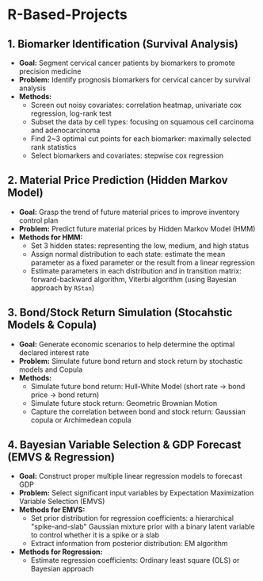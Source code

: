 # R-Based-Projects

## 1. Biomarker Identification (Survival Analysis)
* **Goal:** Segment cervical cancer patients by biomarkers to promote precision medicine <br/>
* **Problem:** Identify prognosis biomarkers for cervical cancer by survival analysis <br/>
* **Methods:**  <br/>
  * Screen out noisy covariates: correlation heatmap, univariate cox regression, log-rank test 
  * Subset the data by cell types: focusing on squamous cell carcinoma and adenocarcinoma 
  * Find 2~3 optimal cut points for each biomarker: maximally selected rank statistics 
  * Select biomarkers and covariates: stepwise cox regression

## 2. Material Price Prediction (Hidden Markov Model)
* **Goal:** Grasp the trend of future material prices to improve inventory control plan <br/>
* **Problem:** Predict future material prices by Hidden Markov Model (HMM) <br/>
* **Methods for HMM:**  <br/>
  * Set 3 hidden states: representing the low, medium, and high status
  * Assign normal distribution to each state: estimate the mean parameter as a fixed parameter or the result from a linear regression
  * Estimate parameters in each distribution and in transition matrix: forward-backward algorithm, Viterbi algorithm (using Bayesian approach by `RStan`)
  
## 3. Bond/Stock Return Simulation (Stocahstic Models & Copula)
* **Goal:** Generate economic scenarios to help determine the optimal declared interest rate <br/>
* **Problem:** Simulate future bond return and stock return by stochastic models and Copula <br/>
* **Methods:**  <br/>
  * Simulate future bond return: Hull-White Model (short rate -> bond price -> bond return)
  * Simulate future stock return: Geometric Brownian Motion
  * Capture the correlation between bond and stock return: Gaussian copula or Archimedean copula 

## 4. Bayesian Variable Selection & GDP Forecast (EMVS & Regression)
* **Goal:** Construct proper multiple linear regression models to forecast GDP <br/>
* **Problem:** Select significant input variables by Expectation Maximization Variable Selection (EMVS) <br/>
* **Methods for EMVS:**  <br/>
  * Set prior distribution for regression coefficients: a hierarchical "spike-and-slab" Gaussian mixture prior with a binary latent variable to control whether it is a spike or a slab
  * Extract information from posterior distribution: EM algorithm
* **Methods for Regression:**  <br/>
  * Estimate regression coefficients: Ordinary least square (OLS) or Bayesian approach
